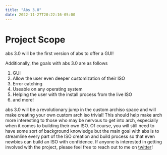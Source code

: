 ```yaml
---
title: "Abs 3.0"
date: 2022-11-27T20:22:16-05:00
---
```


# Project Scope

abs 3.0 will be the first version of abs to offer a GUI!


Additionally, the goals with abs 3.0 are as follows

1. GUI
2. Allow the user even deeper customization of their ISO
3. Error catching
4. Useable on any operating system
5. Helping the user with the install process from the live ISO
6. and more!

abs 3.0 will be a revolutionary jump in the custom archiso space and will make
creating your own custom arch iso trivial! This should help make arch more
interesting to those who may be nervous to get into arch, especially when it
comes to building their own ISO. Of course, you will still need to have some
sort of background knowledge but the main goal with abs is to streamline every
part of the ISO creation and build process so that even newbies can build an ISO
with confidence. If anyone is interested in getting involved with the project,
please feel free to reach out to me on [twitter](https://twitter.com/keyaedisa)!
